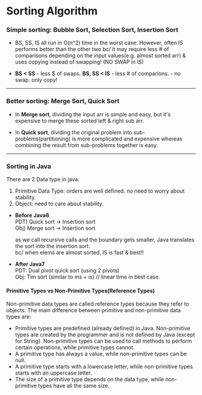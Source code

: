 
# Sorting Algorithm

### Simple sorting: Bubble Sort, Selection Sort, Insertion Sort
+ BS, SS, IS all run in O(n^2) time in the worst case.
However, often IS performs better than the other two
bc/ it may require less # of comparisons depending on the input values(e.g. almost sorted arr)
& uses copying instead of swapping! (NO SWAP in IS)

+ **BS < SS**       - less $ of swaps.
  **BS, SS < IS**   - less # of comparions. - no swap. only copy!

*** 

### Better sorting: Merge Sort, Quick Sort
+ In **Merge sort**, dividing the input arr is simple and easy, 
but it's expensive to merge these sorted left & right sub arr. 

+ In **Quick sort**, dividing the original problem into sub-problems(partitioning) is 
more complicated and expensive whereas combining the result from sub-problems together is easy.

*** 

### Sorting in Java
There are 2 Data type in java: 
1) Primitive Data Type: orders are well defined. no need to worry about stability.
2) Object: need to care about stability.


+ **Before Java6** <br/>
    PDT) Quick sort -> Insertion sort <br/>
    Obj) Merge sort -> Insertion sort <br/>
    
    as we call recursive calls and the boundary gets smaller, 
    Java translates the sort into the insertion sort. <br/>
    bc/ when elems are almost sorted, IS is fast & best!! 
    
+ **After Java7** <br/>
    PDT: Dual pivot quick sort (using 2 pivots) <br/>
    Obj: Tim sort (similar to ms + is) // linear time in best case. <br/>



#### Primitive Types vs Non-Primitive Types(Reference Types)
Non-primitive data types are called reference types because they refer to objects.
The main difference between primitive and non-primitive data types are:

+ Primitive types are predefined (already defined) in Java. Non-primitive types are created by the programmer and is not defined by Java (except for String).
Non-primitive types can be used to call methods to perform certain operations, while primitive types cannot.
+ A primitive type has always a value, while non-primitive types can be null.
+ A primitive type starts with a lowercase letter, while non-primitive types starts with an uppercase letter.
+ The size of a primitive type depends on the data type, while non-primitive types have all the same size.